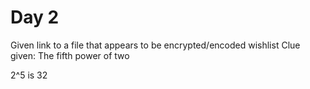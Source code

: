 # Day 2

Given link to a file that appears to be encrypted/encoded wishlist
Clue given: The fifth power of two

2^5 is 32
